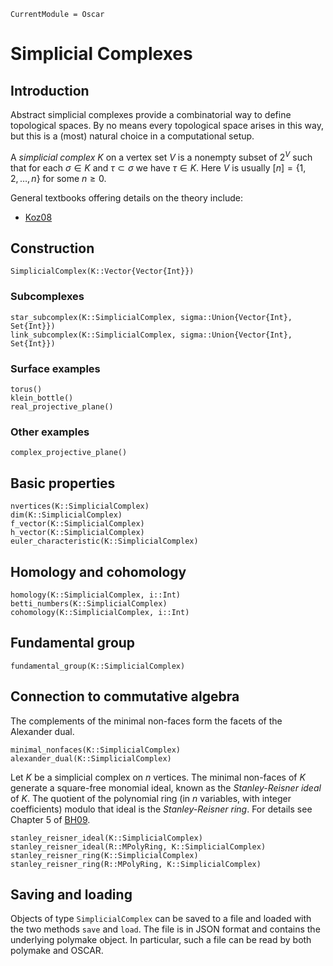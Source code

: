 ```@meta
CurrentModule = Oscar
```

# Simplicial Complexes

## Introduction

Abstract simplicial complexes provide a combinatorial way to define topological spaces.
By no means every topological space arises in this way, but this is a (most) natural choice in a computational setup.

A *simplicial complex* $K$ on a vertex set $V$ is a nonempty subset of $2^V$ such that for each $\sigma \in K$ and $\tau \subset\sigma$ we have $\tau\in K$.
Here $V$ is usually $[n] = \{1,2,\dots,n\}$ for some $n\geq 0$.

General textbooks offering details on the theory include:
- [Koz08](@cite)

## Construction

```@docs
SimplicialComplex(K::Vector{Vector{Int}})
```

### Subcomplexes

```@docs
star_subcomplex(K::SimplicialComplex, sigma::Union{Vector{Int}, Set{Int}})
link_subcomplex(K::SimplicialComplex, sigma::Union{Vector{Int}, Set{Int}})
```

### Surface examples

```@docs
torus()
klein_bottle()
real_projective_plane()
```

### Other examples

```@docs
complex_projective_plane()
```

## Basic properties

```@docs
nvertices(K::SimplicialComplex)
dim(K::SimplicialComplex)
f_vector(K::SimplicialComplex)
h_vector(K::SimplicialComplex)
euler_characteristic(K::SimplicialComplex)
```

## Homology and cohomology

```@docs
homology(K::SimplicialComplex, i::Int)
betti_numbers(K::SimplicialComplex)
cohomology(K::SimplicialComplex, i::Int)
```
## Fundamental group

```@docs
fundamental_group(K::SimplicialComplex)
```

## Connection to commutative algebra

The complements of the minimal non-faces form the facets of the Alexander dual.

```@docs
minimal_nonfaces(K::SimplicialComplex)
alexander_dual(K::SimplicialComplex)
```

Let $K$ be a simplicial complex on $n$ vertices.
The minimal non-faces of $K$ generate a square-free monomial ideal, known as the *Stanley-Reisner ideal* of $K$.
The quotient of the polynomial ring (in $n$ variables, with integer coefficients) modulo that ideal is the *Stanley-Reisner ring*.
For details see Chapter 5 of [BH09](@cite).

```@docs
stanley_reisner_ideal(K::SimplicialComplex)
stanley_reisner_ideal(R::MPolyRing, K::SimplicialComplex)
stanley_reisner_ring(K::SimplicialComplex)
stanley_reisner_ring(R::MPolyRing, K::SimplicialComplex)
```

## Saving and loading

Objects of type `SimplicialComplex` can be saved to a file and loaded with the
two methods `save` and `load`.  The file is in JSON format and contains the
underlying polymake object.  In particular, such a file can be read by both
polymake and OSCAR.
